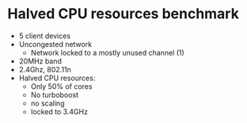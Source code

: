 # Halved CPU resources benchmark

- 5 client devices
- Uncongested network
    -  Network locked to a mostly unused channel (1)
- 20MHz band
- 2.4Ghz, 802.11n
- Halved CPU resources:
    - Only 50% of cores
    - No turboboost
    - no scaling
    - locked to 3.4GHz

